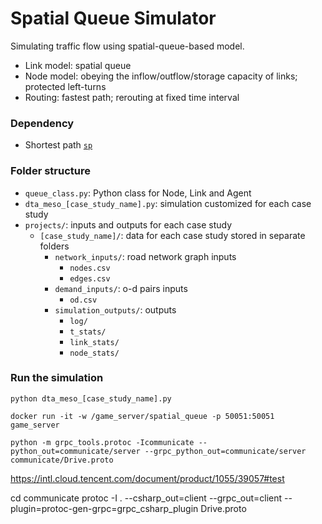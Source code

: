 # Spatial Queue Simulator

Simulating traffic flow using spatial-queue-based model.

* Link model: spatial queue
* Node model: obeying the inflow/outflow/storage capacity of links; protected left-turns
* Routing: fastest path; rerouting at fixed time interval

### Dependency
* Shortest path [`sp`](https://github.com/cb-cities/sp)

### Folder structure
* `queue_class.py`: Python class for Node, Link and Agent
* `dta_meso_[case_study_name].py`: simulation customized for each case study
* `projects/`: inputs and outputs for each case study
    * `[case_study_name]/`: data for each case study stored in separate folders
        * `network_inputs/`: road network graph inputs
            * `nodes.csv`
            * `edges.csv`
        * `demand_inputs/`: o-d pairs inputs
            * `od.csv`
        * `simulation_outputs/`: outputs
            * `log/`
            * `t_stats/`
            * `link_stats/`
            * `node_stats/`

### Run the simulation
`python dta_meso_[case_study_name].py`

`docker run -it -w /game_server/spatial_queue -p 50051:50051 game_server`

`python -m grpc_tools.protoc -Icommunicate --python_out=communicate/server --grpc_python_out=communicate/server communicate/Drive.proto`

https://intl.cloud.tencent.com/document/product/1055/39057#test

cd communicate
protoc -I . --csharp_out=client --grpc_out=client --plugin=protoc-gen-grpc=grpc_csharp_plugin Drive.proto